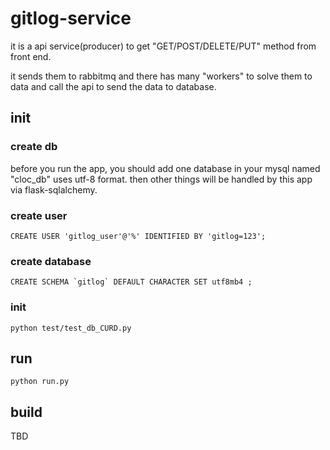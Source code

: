 # gitlog-service

it is a api service(producer) to get "GET/POST/DELETE/PUT" method from front end.

it sends them to rabbitmq and there has many "workers" to solve them to data and call the api to send the data to database.

## init 

### create db

before you run the app, you should add one database in your mysql named "cloc_db" uses utf-8 format. then other things will be handled by
this app via flask-sqlalchemy.

### create user

```shell
CREATE USER 'gitlog_user'@'%' IDENTIFIED BY 'gitlog=123';
```

### create database

```shell
CREATE SCHEMA `gitlog` DEFAULT CHARACTER SET utf8mb4 ;
```

### init 

```shell
python test/test_db_CURD.py
```

## run

```shell
python run.py
```

## build 

TBD



